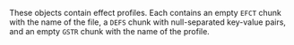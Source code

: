 These objects contain effect profiles. Each contains an empty `EFCT` chunk with the name of the file, a `DEFS` chunk with null-separated key-value pairs, and an empty `GSTR` chunk with the name of the profile.